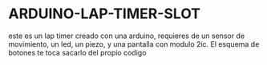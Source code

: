 # ARDUINO-LAP-TIMER-SLOT
este es un lap timer creado con una arduino, requieres de un sensor de movimiento, un led, un piezo, y una pantalla con modulo 2ic.
El esquema de botones te toca sacarlo del propio codigo
